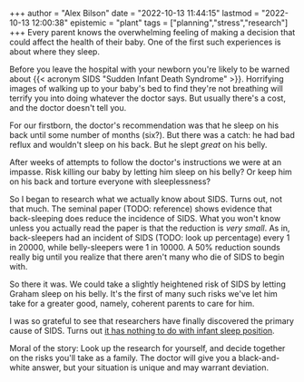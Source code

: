 +++
author = "Alex Bilson"
date = "2022-10-13 11:44:15"
lastmod = "2022-10-13 12:00:38"
epistemic = "plant"
tags = ["planning","stress","research"]
+++
Every parent knows the overwhelming feeling of making a decision that could affect the health of their baby. One of the first such experiences is about where they sleep.

Before you leave the hospital with your newborn you're likely to be warned about {{< acronym SIDS "Sudden Infant Death Syndrome" >}}. Horrifying images of walking up to your baby's bed to find they're not breathing will terrify you into doing whatever the doctor says. But usually there's a cost, and the doctor doesn't tell you.

For our firstborn, the doctor's recommendation was that he sleep on his back until some number of months (six?). But there was a catch: he had bad reflux and wouldn't sleep on his back. But he slept _great_ on his belly.

After weeks of attempts to follow the doctor's instructions we were at an impasse. Risk killing our baby by letting him sleep on his belly? Or keep him on his back and torture everyone with sleeplessness?

So I began to research what we actually know about SIDS. Turns out, not that much. The seminal paper (TODO: reference) shows evidence that back-sleeping does reduce the incidence of SIDS. What you won't know unless you actually read the paper is that the reduction is _very small_. As in, back-sleepers had an incident of SIDS (TODO: look up percentage) every 1 in 20000, while belly-sleepers were 1 in 10000. A 50% reduction sounds really big until you realize that there aren't many who die of SIDS to begin with.

So there it was. We could take a slightly heightened risk of SIDS by letting Graham sleep on his belly. It's the first of many such risks we've let him take for a greater good, namely, coherent parents to care for him.

I was so grateful to see that researchers have finally discovered the primary cause of SIDS. Turns out [it has nothing to do with infant sleep position](https://www.biospace.com/article/researchers-answer-how-and-why-infants-die-from-sids/).

Moral of the story: Look up the research for yourself, and decide together on the risks you'll take as a family. The doctor will give you a black-and-white answer, but your situation is unique and may warrant deviation.
